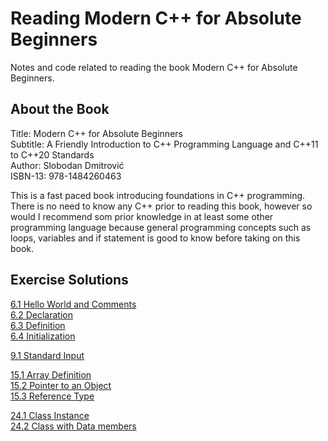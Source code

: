 # Reading Modern C++ for Absolute Beginners

Notes and code related to reading the book Modern C++ for Absolute Beginners.

## About the Book

Title: Modern C++ for Absolute Beginners  
Subtitle: A Friendly Introduction to C++ Programming Language and C++11 to C++20 Standards  
Author: Slobodan Dmitrović  
ISBN-13: 978-1484260463  

This is a fast paced book introducing foundations in C++ programming. There is no need to know any C++ prior to reading this book, however so would I recommend som prior knowledge in at least some other programming language because general programming concepts such as loops, variables and if statement is good to know before taking on this book.

## Exercise Solutions

[6.1 Hello World and Comments](./exercises/chapter-06/exercise-06-01/exercise-06-01.cpp)  
[6.2 Declaration](./exercises/chapter-06/exercise-06-02/exercise-06-02.cpp)  
[6.3 Definition](./exercises/chapter-06/exercise-06-03/exercise-06-03.cpp)  
[6.4 Initialization](./exercises/chapter-06/exercise-06-04/exercise-06-04.cpp)  

[9.1 Standard Input](./exercises/chapter-09/exercise-09-01/exercise-09-01.cpp)  

[15.1 Array Definition](./exercises/chapter-15/exercise-15-01/exercise-15-01.cpp)  
[15.2 Pointer to an Object](./exercises/chapter-15/exercise-15-02/exercise-15-02.cpp)  
[15.3 Reference Type](./exercises/chapter-15/exercise-15-02/exercise-15-02.cpp)  

[24.1 Class Instance](./exercises/chapter-24/exercise-24-01/exercise-24-01.cpp)  
[24.2 Class with Data members](./exercises/chapter-24/exercise-24-02/exercise-24-02.cpp)  
